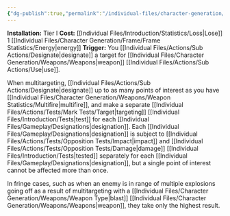 ```yaml
---
{"dg-publish":true,"permalink":"/individual-files/character-generation/expansion-modules/tier-i/multitarget-module/"}
---
```


**Installation:** Tier I
**Cost:** [[Individual Files/Introduction/Statistics/Loss\|Lose]] 1 [[Individual Files/Character Generation/Frame/Frame Statistics/Energy\|energy]]
**Trigger:** You [[Individual Files/Actions/Sub Actions/Designate\|designate]] a target for [[Individual Files/Character Generation/Weapons/Weapons\|weapon]] [[Individual Files/Actions/Sub Actions/Use\|use]].

When multitargeting, [[Individual Files/Actions/Sub Actions/Designate\|designate]] up to as many points of interest as you have [[Individual Files/Character Generation/Weapons/Weapon Statistics/Multifire\|multifire]], and make a separate [[Individual Files/Actions/Tests/Mark Tests/Target\|targeting]] [[Individual Files/Introduction/Tests\|test]] for each [[Individual Files/Gameplay/Designations\|designation]]. Each [[Individual Files/Gameplay/Designations\|designation]] is subject to [[Individual Files/Actions/Tests/Opposition Tests/Impact\|impact]] and [[Individual Files/Actions/Tests/Opposition Tests/Damage\|damage]] [[Individual Files/Introduction/Tests\|tested]] separately for each [[Individual Files/Gameplay/Designations\|designation]], but a single point of interest cannot be affected more than once. 

In fringe cases, such as when an enemy is in range of multiple explosions going off as a result of multitargeting with a [[Individual Files/Character Generation/Weapons/Weapon Type\|blast]] [[Individual Files/Character Generation/Weapons/Weapons\|weapon]], they take only the highest result.